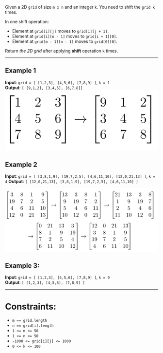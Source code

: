 Given a 2D `grid` of size `m x n` and an integer `k`. You need to shift the `grid k` times.

In one shift operation:

* Element at `grid[i][j]` moves to `grid[i][j + 1]`.
* Element at `grid[i][n - 1]` moves to `grid[i + 1][0]`.
* Element at `grid[m - 1][n - 1]` moves to `grid[0][0]`.

Return *the 2D grid* after applying **shift** operation `k` times.

----------------------------------------

## Example 1

**Input**: `grid = [
                    [1,2,3],
                    [4,5,6],
                    [7,8,9]
            ]`, `k = 1`  
**Output**: `[
                [9,1,2],
                [3,4,5],
                [6,7,8]]`
<img src="e1.png" />

## Example 2

**Input**: `grid = [
                [3,8,1,9],
                [19,7,2,5],
                [4,6,11,10],
                [12,0,21,13]
            ]`, `k = 4`
**Output**: `[
                [12,0,21,13],
                [3,8,1,9],
                [19,7,2,5],
                [4,6,11,10]
            ]`

<img src="e2.png" />

## Example 3:

**Input**: `grid = [
                    [1,2,3],
                    [4,5,6],
                    [7,8,9]
                    ]`,
                    `k = 9`  
**Output**: `[
                [1,2,3],
                [4,5,6],
                [7,8,9]
            ]`

---------------------------------

# Constraints:

*    `m == grid.length`
*    `n == grid[i].length`
*    `1 <= m <= 50`
*    `1 <= n <= 50`
*   `-1000 <= grid[i][j] <= 1000`
*   `0 <= k <= 100`
